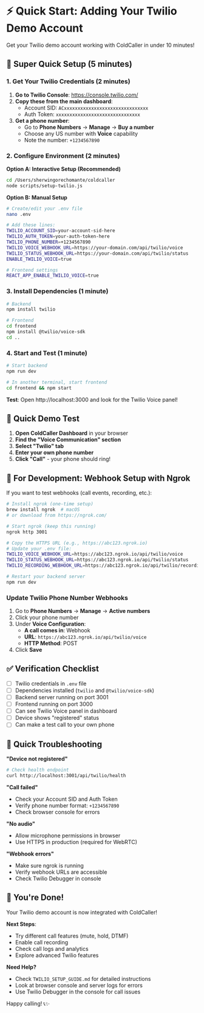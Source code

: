 # ⚡ Quick Start: Adding Your Twilio Demo Account

Get your Twilio demo account working with ColdCaller in under 10 minutes!

## 🚀 Super Quick Setup (5 minutes)

### 1. Get Your Twilio Credentials (2 minutes)

1. **Go to Twilio Console**: https://console.twilio.com/
2. **Copy these from the main dashboard**:
   - Account SID: `ACxxxxxxxxxxxxxxxxxxxxxxxxxxxxxxx`
   - Auth Token: `xxxxxxxxxxxxxxxxxxxxxxxxxxxxxxx`
3. **Get a phone number**:
   - Go to **Phone Numbers** → **Manage** → **Buy a number**
   - Choose any US number with **Voice** capability
   - Note the number: `+1234567890`

### 2. Configure Environment (2 minutes)

**Option A: Interactive Setup (Recommended)**
```bash
cd /Users/sherwingorechomante/coldcaller
node scripts/setup-twilio.js
```

**Option B: Manual Setup**
```bash
# Create/edit your .env file
nano .env

# Add these lines:
TWILIO_ACCOUNT_SID=your-account-sid-here
TWILIO_AUTH_TOKEN=your-auth-token-here
TWILIO_PHONE_NUMBER=+1234567890
TWILIO_VOICE_WEBHOOK_URL=https://your-domain.com/api/twilio/voice
TWILIO_STATUS_WEBHOOK_URL=https://your-domain.com/api/twilio/status
ENABLE_TWILIO_VOICE=true

# Frontend settings
REACT_APP_ENABLE_TWILIO_VOICE=true
```

### 3. Install Dependencies (1 minute)

```bash
# Backend
npm install twilio

# Frontend
cd frontend
npm install @twilio/voice-sdk
cd ..
```

### 4. Start and Test (1 minute)

```bash
# Start backend
npm run dev

# In another terminal, start frontend
cd frontend && npm start
```

**Test**: Open http://localhost:3000 and look for the Twilio Voice panel!

## 🎯 Quick Demo Test

1. **Open ColdCaller Dashboard** in your browser
2. **Find the "Voice Communication" section**
3. **Select "Twilio" tab**
4. **Enter your own phone number**
5. **Click "Call"** - your phone should ring!

## 🔧 For Development: Webhook Setup with Ngrok

If you want to test webhooks (call events, recording, etc.):

```bash
# Install ngrok (one-time setup)
brew install ngrok  # macOS
# or download from https://ngrok.com/

# Start ngrok (keep this running)
ngrok http 3001

# Copy the HTTPS URL (e.g., https://abc123.ngrok.io)
# Update your .env file:
TWILIO_VOICE_WEBHOOK_URL=https://abc123.ngrok.io/api/twilio/voice
TWILIO_STATUS_WEBHOOK_URL=https://abc123.ngrok.io/api/twilio/status
TWILIO_RECORDING_WEBHOOK_URL=https://abc123.ngrok.io/api/twilio/recording

# Restart your backend server
npm run dev
```

### Update Twilio Phone Number Webhooks

1. Go to **Phone Numbers** → **Manage** → **Active numbers**
2. Click your phone number
3. Under **Voice Configuration**:
   - **A call comes in**: Webhook
   - **URL**: `https://abc123.ngrok.io/api/twilio/voice`
   - **HTTP Method**: POST
4. Click **Save**

## ✅ Verification Checklist

- [ ] Twilio credentials in `.env` file
- [ ] Dependencies installed (`twilio` and `@twilio/voice-sdk`)
- [ ] Backend server running on port 3001
- [ ] Frontend running on port 3000
- [ ] Can see Twilio Voice panel in dashboard
- [ ] Device shows "registered" status
- [ ] Can make a test call to your own phone

## 🚨 Quick Troubleshooting

**"Device not registered"**
```bash
# Check health endpoint
curl http://localhost:3001/api/twilio/health
```

**"Call failed"**
- Check your Account SID and Auth Token
- Verify phone number format: `+1234567890`
- Check browser console for errors

**"No audio"**
- Allow microphone permissions in browser
- Use HTTPS in production (required for WebRTC)

**"Webhook errors"**
- Make sure ngrok is running
- Verify webhook URLs are accessible
- Check Twilio Debugger in console

## 🎉 You're Done!

Your Twilio demo account is now integrated with ColdCaller! 

**Next Steps**:
- Try different call features (mute, hold, DTMF)
- Enable call recording
- Check call logs and analytics
- Explore advanced Twilio features

**Need Help?**
- Check `TWILIO_SETUP_GUIDE.md` for detailed instructions
- Look at browser console and server logs for errors
- Use Twilio Debugger in the console for call issues

Happy calling! 📞✨